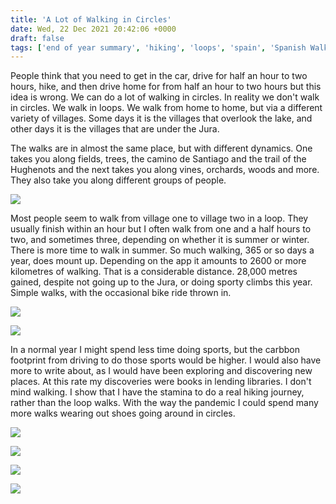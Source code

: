 ```yaml
---
title: 'A Lot of Walking in Circles'
date: Wed, 22 Dec 2021 20:42:06 +0000
draft: false
tags: ['end of year summary', 'hiking', 'loops', 'spain', 'Spanish Walks', 'strava', 'walking', 'walks']
---
```


People think that you need to get in the car, drive for half an hour to two hours, hike, and then drive home for from half an hour to two hours but this idea is wrong. We can do a lot of walking in circles. In reality we don't walk in circles. We walk in loops. We walk from home to home, but via a different variety of villages. Some days it is the villages that overlook the lake, and other days it is the villages that are under the Jura.

The walks are in almost the same place, but with different dynamics. One takes you along fields, trees, the camino de Santiago and the trail of the Hughenots and the next takes you along vines, orchards, woods and more. They also take you along different groups of people.

![](https://www.main-vision.com/richard/blog/wp-content/uploads/2021/12/img_7581-576x1024.jpg)

Most people seem to walk from village one to village two in a loop. They usually finish within an hour but I often walk from one and a half hours to two, and sometimes three, depending on whether it is summer or winter. There is more time to walk in summer. So much walking, 365 or so days a year, does mount up. Depending on the app it amounts to 2600 or more kilometres of walking. That is a considerable distance. 28,000 metres gained, despite not going up to the Jura, or doing sporty climbs this year. Simple walks, with the occasional bike ride thrown in.

![](https://www.main-vision.com/richard/blog/wp-content/uploads/2021/12/img_7579-576x1024.jpg)

![](https://www.main-vision.com/richard/blog/wp-content/uploads/2021/12/img_7578-576x1024.jpg)

In a normal year I might spend less time doing sports, but the carbbon footprint from driving to do those sports would be higher. I would also have more to write about, as I would have been exploring and discovering new places. At this rate my discoveries were books in lending libraries. I don't mind walking. I show that I have the stamina to do a real hiking journey, rather than the loop walks. With the way the pandemic I could spend many more walks wearing out shoes going around in circles.

![](https://www.main-vision.com/richard/blog/wp-content/uploads/2021/12/img_7573-576x1024.jpg)

![](https://www.main-vision.com/richard/blog/wp-content/uploads/2021/12/img_7574-576x1024.jpg)

![](https://www.main-vision.com/richard/blog/wp-content/uploads/2021/12/img_7575-576x1024.jpg)

![](https://www.main-vision.com/richard/blog/wp-content/uploads/2021/12/img_7577-576x1024.jpg)